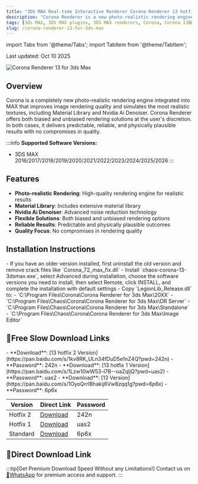 ```yaml
---
title: "3DS MAX Real-time Interactive Renderer Corona Renderer 13 hotfix 2 for 3ds Max 2016-2026"
description: "Corona Renderer is a new photo-realistic rendering engine integrated into 3ds Max that enhances image rendering quality and simulates the most realistic textures, including Material Library and Nvidia Ai Denoiser."
tags: [3ds MAX, 3DS MAX plugins, 3DS MAX renderers, Corona, Corona 13破解版, Corona Renderer, Corona Renderer 13, Corona renderer, Corona破解版]
slug: /corona-renderer-13-for-3ds-max
---
```


import Tabs from '@theme/Tabs';
import TabItem from '@theme/TabItem';

Last updated: Oct 10 2025

![Corona Renderer 13 for 3ds Max](https://www.gfxcamp.com/wp-content/uploads/2023/12/Corona-Renderer-11-for-3ds-Max.jpg)

## Overview

Corona is a completely new photo-realistic rendering engine integrated into MAX that improves image rendering quality and simulates the most realistic textures, including Material Library and Nvidia Ai Denoiser. Corona Renderer offers both biased and unbiased rendering solutions at the user's discretion. In both cases, it delivers predictable, reliable, and physically plausible results with no compromises in quality.

:::info
**Supported Software Versions:**
- 3DS MAX 2016/2017/2018/2019/2020/2021/2022/2023/2024/2025/2026
:::

## Features

- **Photo-realistic Rendering**: High-quality rendering engine for realistic results
- **Material Library**: Includes extensive material library
- **Nvidia Ai Denoiser**: Advanced noise reduction technology
- **Flexible Solutions**: Both biased and unbiased rendering options
- **Reliable Results**: Predictable and physically plausible outcomes
- **Quality Focus**: No compromises in rendering quality

## Installation Instructions

<Tabs>
<TabItem value="install" label="Installation" default>
- If you have an older version installed, first uninstall the old version and remove crack files like `Corona_72_max_fix.dll`
- Install `chaos-corona-13-3dsmax.exe`, select Advanced during installation, choose the software versions you need to install, then select Remote, click INSTALL, and complete the installation with default settings
- Copy `LegionLib_Release.dll` to:
  - `C:\Program Files\Corona\Corona Renderer for 3ds Max\20XX`
  - `C:\Program Files\Chaos\Corona\Corona Renderer for 3ds Max\DR Server`
  - `C:\Program Files\Chaos\Corona\Corona Renderer for 3ds Max\Standalone`
  - `C:\Program Files\Chaos\Corona\Corona Renderer for 3ds Max\Image Editor`
</TabItem>
</Tabs>

## 🐌Free Slow Download Links

<Tabs>
<TabItem value="hotfix2" label="Hotfix 2 Version" default>
- **Download**: [13 hotfix 2 Version](https://pan.baidu.com/s/1kv8RK_ULn34fDuD5e1nZ4Q?pwd=242n)
- **Password**: 242n
</TabItem>
<TabItem value="hotfix1" label="Hotfix 1 Version">
- **Download**: [13 hotfix 1 Version](https://pan.baidu.com/s/1Lzw10wW53-l7B--oaZqljQ?pwd=uas2)
- **Password**: uas2
</TabItem>
<TabItem value="standard" label="Standard Version">
- **Download**: [13 Version](https://pan.baidu.com/s/1OyoQrrlBhakij6Vw8zqq1g?pwd=6p6x)
- **Password**: 6p6x
</TabItem>
</Tabs>

| Version | Direct Link | Password |
|--------|-------------|----------|
| Hotfix 2 | [Download](https://pan.baidu.com/s/1kv8RK_ULn34fDuD5e1nZ4Q?pwd=242n) | 242n |
| Hotfix 1 | [Download](https://pan.baidu.com/s/1Lzw10wW53-l7B--oaZqljQ?pwd=uas2) | uas2 |
| Standard | [Download](https://pan.baidu.com/s/1OyoQrrlBhakij6Vw8zqq1g?pwd=6p6x) | 6p6x |

## 🚀Direct Download Link
:::tip[Get Premium Download Speed Without any Limitations!]
Contact us on [💬WhatsApp](https://wa.me/+8613237610083) for premium  access and support.
:::